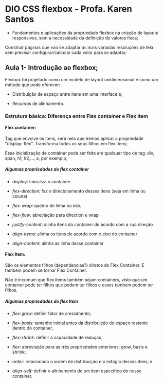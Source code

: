 # DIO CSS flexbox - Profa. Karen Santos

* Fundamentos e aplicações da propriedade flexbox na criação de layouts responsivos, sem a necessidade da definição de valores fixos;

Construir páginas que vao se adaptar as mais variadas resoluções de tela sem precisar configurar/calcular cada valor para se adaptar;

## Aula 1- Introdução ao flexbox;

Flexbox foi projetado como um modelo de layout unidimensional e como um método que pode oferecer:

* Distribuição de espaço entre itens em uma interface e;

* Recursos de alinhamento.

### Estrutura básica: Diferença entre Flex container e Flex item
        
####  Flex container: 

Tag que envolve os itens, será nela que iremos aplicar a propriedade "display: flex". Transforma todos os seus filhos em flex itens;

Essa inicialização de container pode ser feita em qualquer tipo de tag: div, span, h1, h2,..., a, por exemplo; 
    
##### Algumas propriedades do flex container

* *display:* inicializa o container

* *flex-direction:* faz o direcionamento desses itens (seja em linha ou coluna)

* *flex-wrap:* quebra de linha ou não;

* *flex-flow:* abreviação para direction e wrap

* *justify-content:* alinha itens do container de acordo com a sua direção

* *align-items:* alinha os itens de acordo com o eixo do container

* *align-content:* alinha as linha desse container

#### Flex Item: 

São os elementos filhos (dependencias?) diretos do Flex Container. E também podem se tornar Flex Container.

Não é incomum que flex items também sejam containers, visto que um container pode ter filhos que podem ter filhos e esses tambem podem ter filhos.
        
##### Algumas propriedades do flex Item

* *flex-grow:* definir fator de crescimento;

* *flex-basis:* tamanho inicial antes da distribuição do espaço restante dentro do container;

* *flex-shrink:* definir a capacidade de redução;

* *flex:* abreviação para as três propriedades anteriores: grow, basis e shrink;

* *order:* relacionado a ordem de distribuição e o estágio desses itens; e

* *align-self:* definir o alinhamento de um item específico do nosso container.
